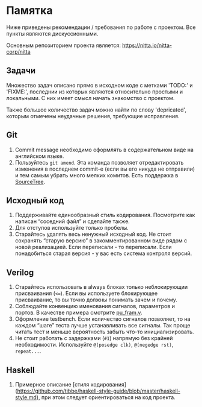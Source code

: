 # Памятка
Ниже приведены рекомендации / требования по работе с проектом. Все пункты
являются дискуссионными.

Основным репозиторием проекта является: <https://nitta.io/nitta-corp/nitta>

## Задачи
Множество задач описано прямо в исходном коде с метками 'TODO:' и 'FIXME:',
последнии из которых являются относительно простыми и локальными. С них имеет 
смысл начать знакомство с проектом.

Также большое количество задач можно найти по слову 'depricated', которым отмечены
неудачные решения, требующие исправления.

## Git
1. Commit message необходимо оформлять в содержательном виде на английском
   языке.
1. Пользуйтесь `git amend`. Эта команда позволяет отредактировать изменения в
   последнем commit-е (если вы его никуда не отправили) и тем самым убрать много
   мелких комитов. Есть поддержка в [SourceTree](sourcetree-install.md).

## Исходный код
1. Поддерживайте единообразный стиль кодирования. Посмотрите как написан
   “соседний файл” и сделайте также.
1. Для отступов используйте только пробелы.
1. Старайтесь удалять весь ненужный исходный код. Не стоит сохранять “старую
   версию” в закомментированном виде рядом с новой реализацией. Если
   переписали - то переписали. Если понадобиться старая версия - у вас есть
   система контроля версий.

## Verilog
1. Старайтесь использовать в always блоках только неблокирующии присваивания
   (`<=`). Если вы используете блокирующее присваивание, то вы точно должны
   понимать зачем и почему.
1. Соблюдайте конвенцию именования сигналов, параметров и портов. В качестве
   примера смотрите
   [pu_fram.v](https://nitta.io/nitta-corp/nitta/src/master/hdl/multiplier/pu_multiplier.v).
1. Оформление testbench. Если количество сигналов позволяет, то на каждом “шаге”
   теста лучше устанавливать все сигналы. Так проще читать тест и меньше
   вероятность забыть что-то инициализировать.
1. Не стоит работать с задержками (`#1`) напрямую без крайней необходимости.
   Используйте `@(posedge clk)`, `@(negedge rst)`, `repeat...`.
   
## Haskell
1. Примерное описание [стиля кодирования]
   (https://github.com/tibbe/haskell-style-guide/blob/master/haskell-style.md), 
   при этом следует ориентироваться на код проекта.